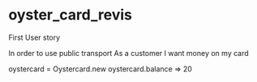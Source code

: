 # oyster_card_revis

First User story

In order to use public transport
As a customer
I want money on my card


oystercard = Oystercard.new
oystercard.balance
=> 20
